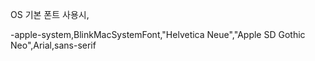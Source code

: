 OS 기본 폰트 사용시, 

-apple-system,BlinkMacSystemFont,"Helvetica Neue","Apple SD Gothic Neo",Arial,sans-serif
